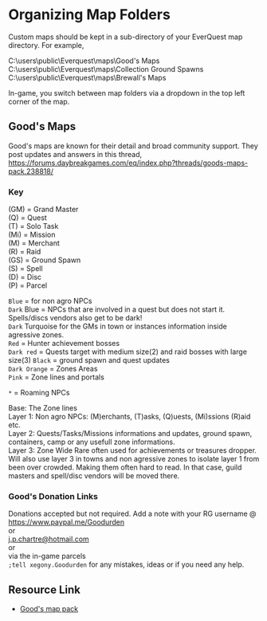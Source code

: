 # Organizing Map Folders
Custom maps should be kept in a sub-directory of your EverQuest map directory. For example,

C:\users\public\Everquest\maps\Good's Maps 
C:\users\public\Everquest\maps\Collection Ground Spawns
C:\users\public\Everquest\maps\Brewall's Maps  

In-game, you switch between map folders via a dropdown in the top left corner of the map.

## Good's Maps
Good's maps are known for their detail and broad community support. They post updates and answers in this thread,
https://forums.daybreakgames.com/eq/index.php?threads/goods-maps-pack.238818/

### Key

(GM) = Grand Master                  
(Q) = Quest                          
(T) = Solo Task  
(Mi) = Mission  
(M) = Merchant  
(R) = Raid  
(GS) = Ground Spawn  
(S) = Spell  
(D) = Disc  
(P) = Parcel  

`Blue` = for non agro NPCs  
`Dark` Blue = NPCs that are involved in a quest but does not start it. Spells/discs vendors also get to be dark!  
`Dark` Turquoise for the GMs in town or instances information inside agressive zones.  
`Red` = Hunter achievement bosses  
`Dark red`  = Quests target with medium size(2) and raid bosses with large size(3)
`Black` = ground spawn and quest updates  
`Dark Orange` = Zones Areas  
`Pink` = Zone lines and portals  

`*` = Roaming NPCs  

Base: The Zone lines  
Layer 1: Non agro NPCs: (M)erchants, (T)asks, (Q)uests, (Mi)ssions (R)aid etc.  
Layer 2: Quests/Tasks/Missions informations and updates, ground spawn, containers, camp or any usefull zone informations.  
Layer 3: Zone Wide Rare often used for achievements or treasures dropper. Will also use layer 3 in towns and non agressive zones to isolate layer 1 from been over crowded. Making them often hard to read. In that case, guild masters and spell/disc vendors will be moved there.  

### Good's Donation Links
Donations accepted but not required. Add a note with your RG username @  
https://www.paypal.me/Goodurden  
or  
j.p.chartre@hotmail.com  
or  
via the in-game parcels  
`;tell xegony.Goodurden` for any mistakes, ideas or if you need any help.

## Resource Link
* [Good's map pack](https://www.redguides.com/community/resources/goods-everquest-map-pack.303/)  


